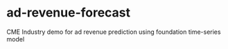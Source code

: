 # ad-revenue-forecast
CME Industry demo for ad revenue prediction using foundation time-series model
